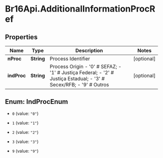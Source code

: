 # Br16Api.AdditionalInformationProcRef

## Properties
Name | Type | Description | Notes
------------ | ------------- | ------------- | -------------
**nProc** | **String** | Process Identifier | [optional] 
**indProc** | **String** | Process Origin - &#39;0&#39; # SEFAZ; - &#39;1&#39; # Justiça Federal; - &#39;2&#39; # Justiça Estadual; - &#39;3&#39; # Secex/RFB; - &#39;9&#39; # Outros  | [optional] 


<a name="IndProcEnum"></a>
## Enum: IndProcEnum


* `0` (value: `"0"`)

* `1` (value: `"1"`)

* `2` (value: `"2"`)

* `3` (value: `"3"`)

* `9` (value: `"9"`)




